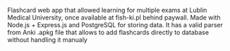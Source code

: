 Flashcard web app that allowed learning for multiple exams at Lublin Medical University, once available at fish-ki.pl behind paywall. Made with Node.js + Express.js and PostgreSQL for storing data. It has a valid parser from Anki .apkg file that allows to add flashcards directly to database without handling it manualy
